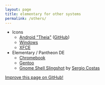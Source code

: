 ```yaml
---
layout: page
title: elementary for other systems
permalink: /others/
---
```


* Icons 
  * [Android "Theia"](https://elementary.today/theia/) ([GitHub](https://github.com/varlesh/theia-icon-theme))
  * [Windows](http://neiio.deviantart.com/art/elementary-icon-pack-479987887)
  * [XFCE](https://github.com/shimmerproject/elementary-xfce)
* Elementary / Pantheon DE
  * [Chromebook](https://github.com/Setsuna666/elementaryos-chromebook)
  * [Gentoo](https://github.com/pimvullers/elementary)
  * [Gnome Shell Slingshot](https://github.com/rastersoft/slingshot_gnome) by [Sergio Costas](https://plus.google.com/109028243437007082486)

<p><a class="b" href="https://github.com/quassy/elementary-apps/edit/gh-pages/{{ page.path }}"><span class="octicon octicon-pencil"></span> Improve this page on GitHub!</a></p>